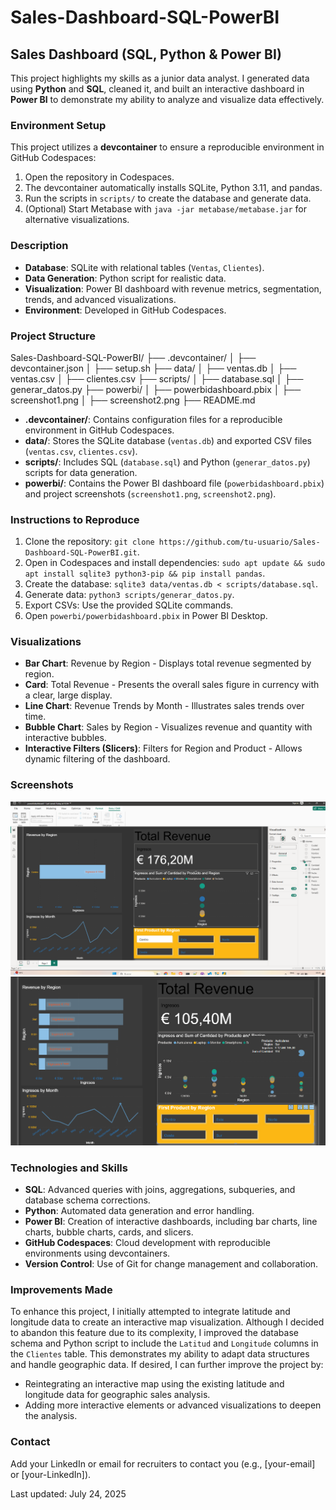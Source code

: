 # Sales-Dashboard-SQL-PowerBI

## Sales Dashboard (SQL, Python & Power BI)

This project highlights my skills as a junior data analyst. I generated data using **Python** and **SQL**, cleaned it, and built an interactive dashboard in **Power BI** to demonstrate my ability to analyze and visualize data effectively.

### Environment Setup
This project utilizes a **devcontainer** to ensure a reproducible environment in GitHub Codespaces:
1. Open the repository in Codespaces.
2. The devcontainer automatically installs SQLite, Python 3.11, and pandas.
3. Run the scripts in `scripts/` to create the database and generate data.
4. (Optional) Start Metabase with `java -jar metabase/metabase.jar` for alternative visualizations.

### Description
- **Database**: SQLite with relational tables (`Ventas`, `Clientes`).
- **Data Generation**: Python script for realistic data.
- **Visualization**: Power BI dashboard with revenue metrics, segmentation, trends, and advanced visualizations.
- **Environment**: Developed in GitHub Codespaces.

### Project Structure
Sales-Dashboard-SQL-PowerBI/
├── .devcontainer/
│   ├── devcontainer.json
│   ├── setup.sh
├── data/
│   ├── ventas.db
│   ├── ventas.csv
│   ├── clientes.csv
├── scripts/
│   ├── database.sql
│   ├── generar_datos.py
├── powerbi/
│   ├── powerbidashboard.pbix
│   ├── screenshot1.png
│   ├── screenshot2.png
├── README.md

- **.devcontainer/**: Contains configuration files for a reproducible environment in GitHub Codespaces.
- **data/**: Stores the SQLite database (`ventas.db`) and exported CSV files (`ventas.csv`, `clientes.csv`).
- **scripts/**: Includes SQL (`database.sql`) and Python (`generar_datos.py`) scripts for data generation.
- **powerbi/**: Contains the Power BI dashboard file (`powerbidashboard.pbix`) and project screenshots (`screenshot1.png`, `screenshot2.png`).

### Instructions to Reproduce
1. Clone the repository: `git clone https://github.com/tu-usuario/Sales-Dashboard-SQL-PowerBI.git`.
2. Open in Codespaces and install dependencies: `sudo apt update && sudo apt install sqlite3 python3-pip && pip install pandas`.
3. Create the database: `sqlite3 data/ventas.db < scripts/database.sql`.
4. Generate data: `python3 scripts/generar_datos.py`.
5. Export CSVs: Use the provided SQLite commands.
6. Open `powerbi/powerbidashboard.pbix` in Power BI Desktop.

### Visualizations
- **Bar Chart**: Revenue by Region - Displays total revenue segmented by region.
- **Card**: Total Revenue - Presents the overall sales figure in currency with a clear, large display.
- **Line Chart**: Revenue Trends by Month - Illustrates sales trends over time.
- **Bubble Chart**: Sales by Region - Visualizes revenue and quantity with interactive bubbles.
- **Interactive Filters (Slicers)**: Filters for Region and Product - Allows dynamic filtering of the dashboard.

### Screenshots
![Dashboard Preview 1](powerbi/screenshot1.png)
![Dashboard Preview 2](powerbi/screenshot2.png)

### Technologies and Skills
- **SQL**: Advanced queries with joins, aggregations, subqueries, and database schema corrections.
- **Python**: Automated data generation and error handling.
- **Power BI**: Creation of interactive dashboards, including bar charts, line charts, bubble charts, cards, and slicers.
- **GitHub Codespaces**: Cloud development with reproducible environments using devcontainers.
- **Version Control**: Use of Git for change management and collaboration.

### Improvements Made
To enhance this project, I initially attempted to integrate latitude and longitude data to create an interactive map visualization. Although I decided to abandon this feature due to its complexity, I improved the database schema and Python script to include the `Latitud` and `Longitude` columns in the `Clientes` table. This demonstrates my ability to adapt data structures and handle geographic data. If desired, I can further improve the project by:
- Reintegrating an interactive map using the existing latitude and longitude data for geographic sales analysis.
- Adding more interactive elements or advanced visualizations to deepen the analysis.

### Contact
Add your LinkedIn or email for recruiters to contact you (e.g., [your-email] or [your-LinkedIn]).

Last updated: July 24, 2025
